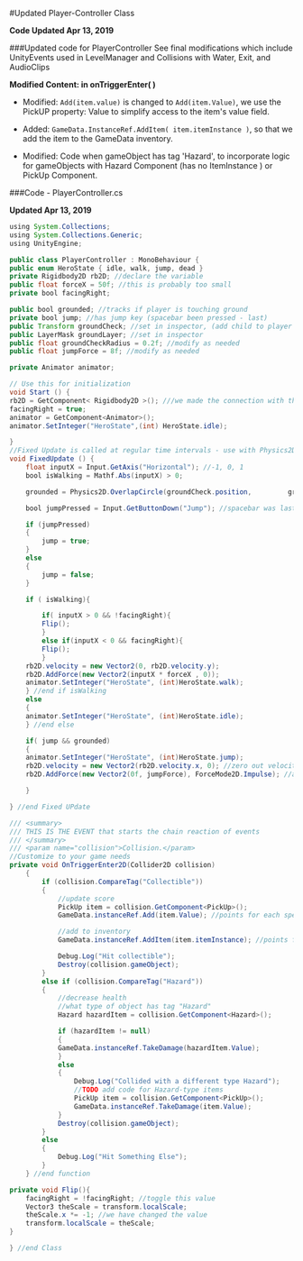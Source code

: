 #Updated Player-Controller Class 

**Code Updated Apr 13, 2019**

###Updated code for PlayerController
See final modifications which include UnityEvents used in LevelManager and Collisions with Water, Exit, and AudioClips

**Modified Content: in onTriggerEnter( )**

 - Modified: `Add(item.value)` is changed to `Add(item.Value)`, we use the PickUP property: Value to simplify access to the item's value field.

 - Added: `GameData.InstanceRef.AddItem( item.itemInstance )`, so that we add the item to the GameData inventory.

- Modified:  Code when gameObject has tag 'Hazard', to incorporate logic for gameObjects with Hazard Component (has no ItemInstance ) or PickUp Component.  

###Code - PlayerController.cs

**Updated Apr 13, 2019**

```java
using System.Collections;
using System.Collections.Generic;
using UnityEngine;

public class PlayerController : MonoBehaviour {
public enum HeroState { idle, walk, jump, dead }
private Rigidbody2D rb2D; //declare the variable
public float forceX = 50f; //this is probably too small
private bool facingRight;

public bool grounded; //tracks if player is touching ground
private bool jump; //has jump key (spacebar been pressed - last)
public Transform groundCheck; //set in inspector, (add child to player - empty gameObject at player's feet)
public LayerMask groundLayer; //set in inspector
public float groundCheckRadius = 0.2f; //modify as needed
public float jumpForce = 8f; //modify as needed

private Animator animator;

// Use this for initialization
void Start () {
rb2D = GetComponent< Rigidbody2D >(); ///we made the connection with the component
facingRight = true;
animator = GetComponent<Animator>();
animator.SetInteger("HeroState",(int) HeroState.idle);

}
//Fixed Update is called at regular time intervals - use with Physics2D
void FixedUpdate () {
    float inputX = Input.GetAxis("Horizontal"); //-1, 0, 1
    bool isWalking = Mathf.Abs(inputX) > 0;

    grounded = Physics2D.OverlapCircle(groundCheck.position,         groundCheckRadius, groundLayer);

    bool jumpPressed = Input.GetButtonDown("Jump"); //spacebar was last key pressed

    if (jumpPressed)
    {
        jump = true;
    }
    else
    {
        jump = false;
    }

    if ( isWalking){

        if( inputX > 0 && !facingRight){
        Flip();
        }
        else if(inputX < 0 && facingRight){
        Flip();
        }
    rb2D.velocity = new Vector2(0, rb2D.velocity.y);
    rb2D.AddForce(new Vector2(inputX * forceX , 0));
    animator.SetInteger("HeroState", (int)HeroState.walk);
    } //end if isWalking
    else
    {
    animator.SetInteger("HeroState", (int)HeroState.idle);
    } //end else

    if( jump && grounded)
    {
    animator.SetInteger("HeroState", (int)HeroState.jump);
    rb2D.velocity = new Vector2(rb2D.velocity.x, 0); //zero out velocity.y, maintain velocity.x
    rb2D.AddForce(new Vector2(0f, jumpForce), ForceMode2D.Impulse); //add force as impulse

    }

} //end Fixed UPdate

/// <summary>
/// THIS IS THE EVENT that starts the chain reaction of events
/// </summary>
/// <param name="collision">Collision.</param>
//Customize to your game needs
private void OnTriggerEnter2D(Collider2D collision)
    {
        if (collision.CompareTag("Collectible"))
        {
            //update score
            PickUp item = collision.GetComponent<PickUp>();
            GameData.instanceRef.Add(item.Value); //points for each specific item's value

            //add to inventory
            GameData.instanceRef.AddItem(item.itemInstance); //points for each specific item's value

            Debug.Log("Hit collectible");
            Destroy(collision.gameObject);
        }
        else if (collision.CompareTag("Hazard"))
        {
            //decrease health
            //what type of object has tag "Hazard"
            Hazard hazardItem = collision.GetComponent<Hazard>();

            if (hazardItem != null)
            {
            GameData.instanceRef.TakeDamage(hazardItem.Value);
            }
            else
            {
                Debug.Log("Collided with a different type Hazard");
                //TODO add code for Hazard-type items
                PickUp item = collision.GetComponent<PickUp>();
                GameData.instanceRef.TakeDamage(item.Value);
            }
            Destroy(collision.gameObject);
        }
        else
        {
            Debug.Log("Hit Something Else");
        }
    } //end function

private void Flip(){
    facingRight = !facingRight; //toggle this value
    Vector3 theScale = transform.localScale;
    theScale.x *= -1; //we have changed the value
    transform.localScale = theScale;
}

} //end Class


```

